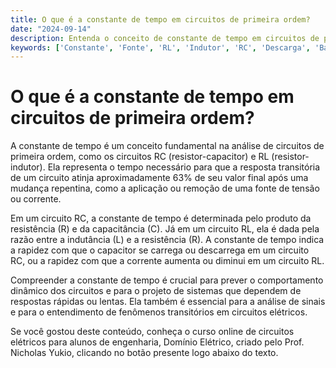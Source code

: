 ```yaml
---
title: O que é a constante de tempo em circuitos de primeira ordem?
date: "2024-09-14"
description: Entenda o conceito de constante de tempo em circuitos de primeira ordem, como RC e RL, e sua importância na análise de circuitos elétricos.
keywords: ['Constante', 'Fonte', 'RL', 'Indutor', 'RC', 'Descarga', 'Básico']
---
```


# O que é a constante de tempo em circuitos de primeira ordem?

A constante de tempo é um conceito fundamental na análise de circuitos de primeira ordem, como os circuitos RC (resistor-capacitor) e RL (resistor-indutor). Ela representa o tempo necessário para que a resposta transitória de um circuito atinja aproximadamente 63% de seu valor final após uma mudança repentina, como a aplicação ou remoção de uma fonte de tensão ou corrente.

Em um circuito RC, a constante de tempo é determinada pelo produto da resistência (R) e da capacitância (C). Já em um circuito RL, ela é dada pela razão entre a indutância (L) e a resistência (R). A constante de tempo indica a rapidez com que o capacitor se carrega ou descarrega em um circuito RC, ou a rapidez com que a corrente aumenta ou diminui em um circuito RL.

Compreender a constante de tempo é crucial para prever o comportamento dinâmico dos circuitos e para o projeto de sistemas que dependem de respostas rápidas ou lentas. Ela também é essencial para a análise de sinais e para o entendimento de fenômenos transitórios em circuitos elétricos.

Se você gostou deste conteúdo, conheça o curso online de circuitos elétricos para alunos de engenharia, Domínio Elétrico, criado pelo Prof. Nicholas Yukio, clicando no botão presente logo abaixo do texto.